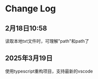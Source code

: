 # Change Log

## 2月18日10:58

读取本地txt文件时，可理解"path"和path了

## 2025年3月19日

使用typescript重构项目，支持最新的vscode